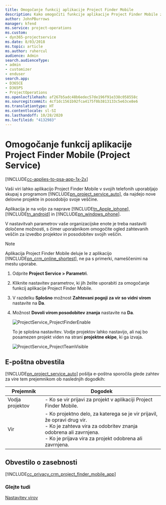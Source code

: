 ```yaml
---
title: Omogočanje funkcij aplikacije Project Finder Mobile
description: Kako omogočiti funkcije aplikacije Project Finder Mobile za rešitev Project Service
author: JohnPBurrows
manager: kfend
ms.service: project-operations
ms.custom:
- dyn365-projectservice
ms.date: 8/03/2018
ms.topic: article
ms.author: ruhercul
audience: Admin
search.audienceType:
- admin
- customizer
- enduser
search.app:
- D365CE
- D365PS
- ProjectOperations
ms.openlocfilehash: af267b5adc48b6edec57de196f91e338c058558c
ms.sourcegitcommit: 4cf1dc1561b92fca4175f0b3813133c5e63ce8e6
ms.translationtype: HT
ms.contentlocale: sl-SI
ms.lasthandoff: 10/28/2020
ms.locfileid: "4132983"
---
```

# <a name="enable-project-finder-mobile-app-features-project-service"></a>Omogočanje funkcij aplikacije Project Finder Mobile (Project Service)

[!INCLUDE[cc-applies-to-psa-app-1x-2x](../includes/cc-applies-to-psa-app-1x-2x.md)]

Vaši viri lahko aplikacijo Project Finder Mobile v svojih telefonih uporabljajo skupaj s programom [!INCLUDE[pn_project_service_auto](../includes/pn-project-service-auto.md)], da najdejo nove delovne projekte in posodobijo svoje veščine.  
  
 Aplikacija je na voljo za naprave [!INCLUDE[tn_Apple_iphone](../includes/tn-apple-iphone.md)], [!INCLUDE[tn_android](../includes/tn-android.md)] in [!INCLUDE[pn_windows_phone](../includes/pn-windows-phone.md)].  
  
 V nastavitvah parametrov vaše organizacijske enote je treba nastaviti določene možnosti, s čimer uporabnikom omogočite ogled zahtevanih veščin za izvedbo projektov in posodobitev svojih veščin.  
  
> [!NOTE]
>  Aplikacija Project Finder Mobile deluje le z aplikacijo [!INCLUDE[pn_crm_online_shortest](../includes/pn-crm-online-shortest.md)], ne pa s primerki, nameščenimi na mestu uporabe.  
  
1. Odprite **Project Service > Parametri**.  
  
2. Kliknite nastavitev parametrov, ki jih želite uporabiti za omogočanje funkcij aplikacije Project Finder Mobile.  
  
3. V razdelku **Splošno** možnost **Zahtevani pogoji za vir so vidni virom** nastavite na **Da**.  
  
4. Možnost **Dovoli virom posodobitev znanja** nastavite na **Da**.  
  
   ![ProjectService_ProjectFinderEnable](../psa/media/project-service-project-finder-enable.png "ProjectService_ProjectFinderEnable")  
  
   To je splošna nastavitev. Vodje projektov lahko nastavijo, ali naj bo posamezen projekt viden na strani **projektne ekipe**, ki ga izvaja.  
  
   ![ProjectService_ProjectTeamVisible](../psa/media/project-service-project-team-visible.png "ProjectService_ProjectTeamVisible")  
  
## <a name="email-notifications"></a>E-poštna obvestila  
 [!INCLUDE[pn_project_service_auto](../includes/pn-project-service-auto.md)] pošilja e-poštna sporočila glede zahtev za vire tem prejemnikom ob naslednjih dogodkih:  
  
|Prejemnik|Dogodek|  
|---------------|-----------|  
|Vodja projektov|-   Ko se vir prijavi za projekt v aplikaciji Project Finder Mobile.|  
|Vir|-   Ko projektno delo, za katerega se je vir prijavil, že opravi drug vir.<br />-   Ko je zahteva vira za odobritev znanja odobrena ali zavrnjena.<br />-   Ko je prijava vira za projekt odobrena ali zavrnjena.|  
  
## <a name="privacy-notice"></a>Obvestilo o zasebnosti  
 [!INCLUDE[cc_privacy_crm_project_finder_mobile_app](../includes/cc-privacy-crm-project-finder-mobile-app.md)]  
  
### <a name="see-also"></a>Glejte tudi  
 [Nastavitev virov](../psa/set-up-resources.md)
